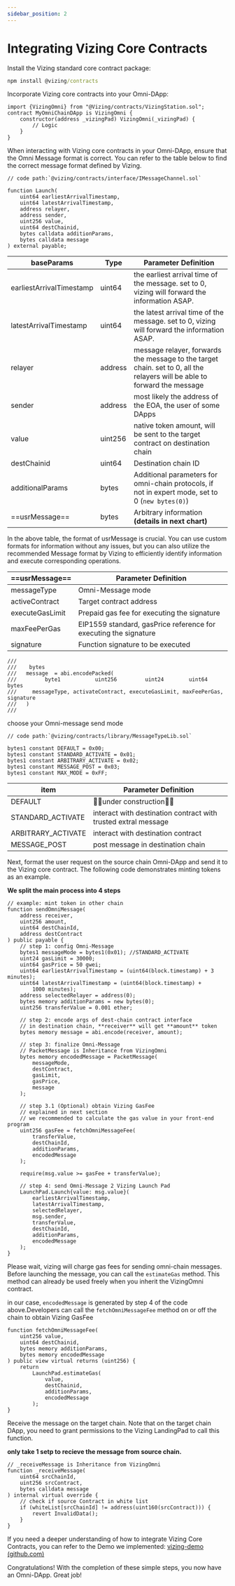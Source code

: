 ```yaml
---
sidebar_position: 2
---
```

#  Integrating Vizing Core Contracts

Install the Vizing standard core contract package:

```cmd
npm install @vizing/contracts
```

Incorporate Vizing core contracts into your Omni-DApp:

```solidity
import {VizingOmni} from "@Vizing/contracts/VizingStation.sol";
contract MyOmniChainDApp is VizingOmni {
    constructor(address _vizingPad) VizingOmni(_vizingPad) {
	    // Logic
    }
}
```

When interacting with Vizing core contracts in your Omni-DApp, ensure that the Omni Message format is correct. You can refer to the table below to find the correct message format defined by Vizing.

```solidity
// code path:`@vizing/contracts/interface/IMessageChannel.sol` 

function Launch(
	uint64 earliestArrivalTimestamp,
	uint64 latestArrivalTimestamp,
	address relayer,
	address sender,
	uint256 value,
	uint64 destChainid,
	bytes calldata additionParams,
	bytes calldata message
) external payable;
```

| baseParams | Type | Parameter Definition |
| ---- | ---- | ---- |
| earliestArrivalTimestamp | uint64 | the earliest arrival time of the message. set to 0, vizing will forward the information ASAP. |
| latestArrivalTimestamp | uint64 | the latest arrival time of the message. set to 0, vizing will forward the information ASAP. |
| relayer | address | message relayer, forwards the message to the target chain. set to 0, all the relayers will be able to forward the message |
| sender | address | most likely the address of the EOA, the user of some DApps |
| value | uint256 | native token amount, will be sent to the target contract on destination chain |
| destChainid | uint64 | Destination chain ID |
| additionalParams | bytes | Additional parameters for omni-chain protocols, if not in expert mode, set to 0 (`new bytes(0)`) |
| ==usrMessage== | bytes | Arbitrary information  **(details in next chart)** |

In the above table, the format of usrMessage is crucial. You can use custom formats for information without any issues, but you can also utilize the recommended Message format by Vizing to efficiently identify information and execute corresponding operations.

| ==usrMessage== | Parameter Definition |
| ---- | ---- |
| messageType | Omni-Message mode |
| activeContract | Target contract address |
| executeGasLimit | Prepaid gas fee for executing the signature |
| maxFeePerGas | EIP1559 standard, gasPrice reference for executing the signature |
| signature | Function signature to be executed |
``` solidity
///
///    bytes                         
///   message  = abi.encodePacked(
///         byte1           uint256         uint24        uint64        bytes
///     messageType, activateContract, executeGasLimit, maxFeePerGas, signature
///   )
///
```

choose your Omni-message send mode
```
// code path:`@vizing/contracts/library/MessageTypeLib.sol` 

bytes1 constant DEFAULT = 0x00;
bytes1 constant STANDARD_ACTIVATE = 0x01;
bytes1 constant ARBITRARY_ACTIVATE = 0x02;
bytes1 constant MESSAGE_POST = 0x03;
bytes1 constant MAX_MODE = 0xFF;
```

| item | Parameter Definition |
| ---- | ---- |
| DEFAULT | 🚧🚧under construction🚧🚧 |
| STANDARD_ACTIVATE | interact with destination contract with trusted extral message |
| ARBITRARY_ACTIVATE | interact with destination contract |
| MESSAGE_POST | post message in destination chain |

Next, format the user request on the source chain Omni-DApp and send it to the Vizing core contract. The following code demonstrates minting tokens as an example.

**We split the main process into 4 steps**
```solidity
// example: mint token in other chain
function sendOmniMessage(
	address receiver,
	uint256 amount,
	uint64 destChainId,
	address destContract
) public payable {
	// step 1: config Omni-Message
	bytes1 messageMode = bytes1(0x01); //STANDARD_ACTIVATE
	uint24 gasLimit = 30000;
	uint64 gasPrice = 50 gwei;
	uint64 earliestArrivalTimestamp = (uint64(block.timestamp) + 3 minutes);
	uint64 latestArrivalTimestamp = (uint64(block.timestamp) +
		1000 minutes);
	address selectedRelayer = address(0);
	bytes memory additionParams = new bytes(0);
	uint256 transferValue = 0.001 ether;

	// step 2: encode args of dest-chain contract interface
	// in destination chain, **receiver** will get **amount** token
	bytes memory message = abi.encode(receiver, amount);

	// step 3: finalize Omni-Message
	// PacketMessage is Inheritance from VizingOmni
	bytes memory encodedMessage = PacketMessage(
		messageMode,
		destContract,
		gasLimit,
		gasPrice,
		message
	);

	// step 3.1 (Optional) obtain Vizing GasFee
	// explained in next section
	// we recommended to calculate the gas value in your front-end program
	uint256 gasFee = fetchOmniMessageFee(
		transferValue,
		destChainId,
		additionParams,
		encodedMessage
	);

	require(msg.value >= gasFee + transferValue);

	// step 4: send Omni-Message 2 Vizing Launch Pad
	LaunchPad.Launch{value: msg.value}(
		earliestArrivalTimestamp,
		latestArrivalTimestamp,
		selectedRelayer,
		msg.sender,
		transferValue,
		destChainId,
		additionParams,
		encodedMessage
	);
}
```

Please wait, vizing will charge gas fees for sending omni-chain messages. Before launching the message, you can call the `estimateGas` method. This method can already be used freely when you inherit the VizingOmni contract.

in our case, `encodedMessage` is generated by step 4 of the code above.Developers can call the `fetchOmniMessageFee` method on or off the chain to obtain Vizing GasFee
```solidity
function fetchOmniMessageFee(
	uint256 value,
	uint64 destChainid,
	bytes memory additionParams,
	bytes memory encodedMessage
) public view virtual returns (uint256) {
	return
		LaunchPad.estimateGas(
			value,
			destChainid,
			additionParams,
			encodedMessage
		);
}
```

Receive the message on the target chain. Note that on the target chain DApp, you need to grant permissions to the Vizing LandingPad to call this function.

**only take 1 setp to recieve the message from source chain.**
```solidty
// _receiveMessage is Inheritance from VizingOmni
function _receiveMessage(
	uint64 srcChainId,
	uint256 srcContract,
	bytes calldata message
) internal virtual override {
	// check if source Contract in white list 
	if (whiteList[srcChainId] != address(uint160(srcContract))) {
		revert InvalidData();
	}
}
```

If you need a deeper understanding of how to integrate Vizing Core Contracts, you can refer to the Demo we implemented: [vizing-demo (github.com)](https://github.com/Orbiter-Vizing/vizing_npm_package/tree/main/DApps)

Congratulations! With the completion of these simple steps, you now have an Omni-DApp. Great job!